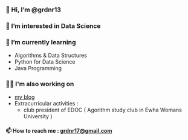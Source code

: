 ### 👋 Hi, I’m @grdnr13

### 👀 I’m interested in Data Science

### 🌱 I’m currently learning 
 - Algorithms & Data Structures
 - Python for Data Science
 - Java Programming

### 👩‍💻 I'm also working on 
- <a href="https://grdnr13.tistory.com/" title="https://grdnr13.tistory.com/">my blog</a>
- Extracurricular activities :
  - club president of EDOC ( Agorithm study club in Ewha Womans University )
<!--- - projects : --->

<!---💞️ I’m looking to collaborate on ... --->

#### 📫 How to reach me : grdnr17@gmail.com
